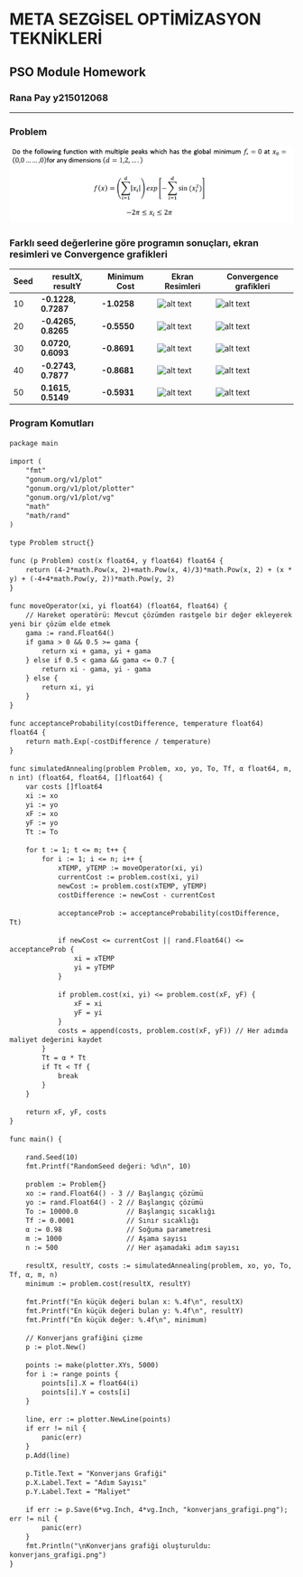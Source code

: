 # META SEZGİSEL OPTİMİZASYON TEKNİKLERİ

## PSO Module Homework

### Rana Pay y215012068

-----------------------

### **Problem**

![img.png](img.png)

### **Farklı seed değerlerine göre programın sonuçları, ekran resimleri ve Convergence grafikleri**

| Seed | resultX, resultY     | Minimum Cost | Ekran Resimleri         | Convergence grafikleri                 |
|------|----------------------|--------------|-------------------------|----------------------------------------|
| 10   | **-0.1228,  0.7287** | **-1.0258**  | ![alt text](img_10.png) | ![alt text](konverjans_grafigi_10.png) |
| 20   | **-0.4265, 0.8265**  | **-0.5550**  | ![alt text](img_20.png) | ![alt text](konverjans_grafigi_20.png) | 
| 30   | **0.0720, 0.6093**   | **-0.8691**  | ![alt text](img_30.png) | ![alt text](konverjans_grafigi_30.png) | 
| 40   | **-0.2743, 0.7877**  | **-0.8681**  | ![alt text](img_40.png) | ![alt text](konverjans_grafigi_40.png) |
| 50   | **0.1615,  0.5149**  | **-0.5931**  | ![alt text](img_50.png) | ![alt text](konverjans_grafigi_50.png) |

### **Program Komutları**

``` 
package main

import (
	"fmt"
	"gonum.org/v1/plot"
	"gonum.org/v1/plot/plotter"
	"gonum.org/v1/plot/vg"
	"math"
	"math/rand"
)

type Problem struct{}

func (p Problem) cost(x float64, y float64) float64 {
	return (4-2*math.Pow(x, 2)+math.Pow(x, 4)/3)*math.Pow(x, 2) + (x * y) + (-4+4*math.Pow(y, 2))*math.Pow(y, 2)
}

func moveOperator(xi, yi float64) (float64, float64) {
	// Hareket operatörü: Mevcut çözümden rastgele bir değer ekleyerek yeni bir çözüm elde etmek
	gama := rand.Float64()
	if gama > 0 && 0.5 >= gama {
		return xi + gama, yi + gama
	} else if 0.5 < gama && gama <= 0.7 {
		return xi - gama, yi - gama
	} else {
		return xi, yi
	}
}

func acceptanceProbability(costDifference, temperature float64) float64 {
	return math.Exp(-costDifference / temperature)
}

func simulatedAnnealing(problem Problem, xo, yo, To, Tf, α float64, m, n int) (float64, float64, []float64) {
	var costs []float64
	xi := xo
	yi := yo
	xF := xo
	yF := yo
	Tt := To

	for t := 1; t <= m; t++ {
		for i := 1; i <= n; i++ {
			xTEMP, yTEMP := moveOperator(xi, yi)
			currentCost := problem.cost(xi, yi)
			newCost := problem.cost(xTEMP, yTEMP)
			costDifference := newCost - currentCost

			acceptanceProb := acceptanceProbability(costDifference, Tt)

			if newCost <= currentCost || rand.Float64() <= acceptanceProb {
				xi = xTEMP
				yi = yTEMP
			}

			if problem.cost(xi, yi) <= problem.cost(xF, yF) {
				xF = xi
				yF = yi
			}
			costs = append(costs, problem.cost(xF, yF)) // Her adımda maliyet değerini kaydet
		}
		Tt = α * Tt
		if Tt < Tf {
			break
		}
	}

	return xF, yF, costs
}

func main() {

	rand.Seed(10)
	fmt.Printf("RandomSeed değeri: %d\n", 10)

	problem := Problem{}
	xo := rand.Float64() - 3 // Başlangıç çözümü
	yo := rand.Float64() - 2 // Başlangıç çözümü
	To := 10000.0            // Başlangıç sıcaklığı
	Tf := 0.0001             // Sınır sıcaklığı
	α := 0.98                // Soğuma parametresi
	m := 1000                // Aşama sayısı
	n := 500                 // Her aşamadaki adım sayısı

	resultX, resultY, costs := simulatedAnnealing(problem, xo, yo, To, Tf, α, m, n)
	minimum := problem.cost(resultX, resultY)

	fmt.Printf("En küçük değeri bulan x: %.4f\n", resultX)
	fmt.Printf("En küçük değeri bulan y: %.4f\n", resultY)
	fmt.Printf("En küçük değer: %.4f\n", minimum)

	// Konverjans grafiğini çizme
	p := plot.New()

	points := make(plotter.XYs, 5000)
	for i := range points {
		points[i].X = float64(i)
		points[i].Y = costs[i]
	}

	line, err := plotter.NewLine(points)
	if err != nil {
		panic(err)
	}
	p.Add(line)

	p.Title.Text = "Konverjans Grafiği"
	p.X.Label.Text = "Adım Sayısı"
	p.Y.Label.Text = "Maliyet"

	if err := p.Save(6*vg.Inch, 4*vg.Inch, "konverjans_grafigi.png"); err != nil {
		panic(err)
	}
	fmt.Println("\nKonverjans grafiği oluşturuldu: konverjans_grafigi.png")
}
```
